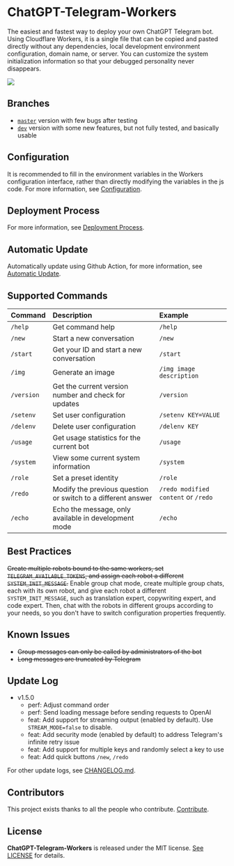 # ChatGPT-Telegram-Workers

The easiest and fastest way to deploy your own ChatGPT Telegram bot. Using Cloudflare Workers, it is a single file that can be copied and pasted directly without any dependencies, local development environment configuration, domain name, or server. You can customize the system initialization information so that your debugged personality never disappears.

![](./../demo.jpg)

## Branches
- [`master`](https://github.com/TBXark/ChatGPT-Telegram-Workers/tree/master) version with few bugs after testing
- [`dev`](https://github.com/TBXark/ChatGPT-Telegram-Workers/tree/dev) version with some new features, but not fully tested, and basically usable

## Configuration
It is recommended to fill in the environment variables in the Workers configuration interface, rather than directly modifying the variables in the js code. For more information, see [Configuration](./doc/CONFIG.md).

## Deployment Process
For more information, see [Deployment Process](./doc/DEPLOY.md).

## Automatic Update
Automatically update using Github Action, for more information, see [Automatic Update](./doc/ACTION.md).

## Supported Commands
| Command | Description | Example |
| :-- | :-- | :-- |
| `/help` | Get command help | `/help` |
| `/new` | Start a new conversation | `/new` |
| `/start` | Get your ID and start a new conversation | `/start` |
| `/img` | Generate an image | `/img image description` |
| `/version` | Get the current version number and check for updates | `/version` |
| `/setenv` | Set user configuration | `/setenv KEY=VALUE` |
| `/delenv` | Delete user configuration | `/delenv KEY` |
| `/usage` | Get usage statistics for the current bot | `/usage` |
| `/system` | View some current system information | `/system` |
| `/role` | Set a preset identity | `/role` |
| `/redo` | Modify the previous question or switch to a different answer | `/redo modified content` or `/redo` |
| `/echo` | Echo the message, only available in development mode | `/echo` |

## Best Practices
~~Create multiple robots bound to the same workers, set `TELEGRAM_AVAILABLE_TOKENS`, and assign each robot a different `SYSTEM_INIT_MESSAGE`.~~ Enable group chat mode, create multiple group chats, each with its own robot, and give each robot a different `SYSTEM_INIT_MESSAGE`, such as translation expert, copywriting expert, and code expert. Then, chat with the robots in different groups according to your needs, so you don't have to switch configuration properties frequently.

## Known Issues
- ~~Group messages can only be called by administrators of the bot~~
- ~~Long messages are truncated by Telegram~~

## Update Log

- v1.5.0
  - perf: Adjust command order
  - perf: Send loading message before sending requests to OpenAI
  - feat: Add support for streaming output (enabled by default). Use `STREAM_MODE=false` to disable.
  - feat: Add security mode (enabled by default) to address Telegram's infinite retry issue
  - feat: Add support for multiple keys and randomly select a key to use
  - feat: Add quick buttons `/new`, `/redo`    

For other update logs, see [CHANGELOG.md](./doc/CHANGELOG.md).


## Contributors

This project exists thanks to all the people who contribute. [Contribute](https://github.com/tbxark/ChatGPT-Telegram-Workers/graphs/contributors).

## License

**ChatGPT-Telegram-Workers** is released under the MIT license. [See LICENSE](../../LICENSE) for details.
